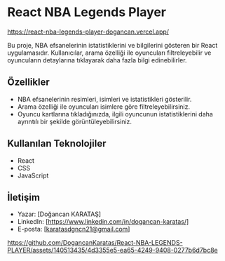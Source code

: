 # React NBA Legends Player 
https://react-nba-legends-player-dogancan.vercel.app/

Bu proje, NBA efsanelerinin istatistiklerini ve bilgilerini gösteren bir React uygulamasıdır. Kullanıcılar, arama özelliği ile oyuncuları filtreleyebilir ve oyuncuların detaylarına tıklayarak daha fazla bilgi edinebilirler.

## Özellikler

- NBA efsanelerinin resimleri, isimleri ve istatistikleri gösterilir.
- Arama özelliği ile oyuncuları isimlere göre filtreleyebilirsiniz.
- Oyuncu kartlarına tıkladığınızda, ilgili oyuncunun istatistiklerini daha ayrıntılı bir şekilde görüntüleyebilirsiniz.

## Kullanılan Teknolojiler
- React
- CSS
- JavaScript
  
## İletişim
- Yazar: [Doğancan KARATAŞ]
- LinkedIn: [https://www.linkedin.com/in/dogancan-karatas/]
- E-posta: [karatasdgncn21@gmail.com]

https://github.com/DogancanKaratas/React-NBA-LEGENDS-PLAYER/assets/140513435/4d3355e5-ea65-4249-9408-0277b6d7bc8e

